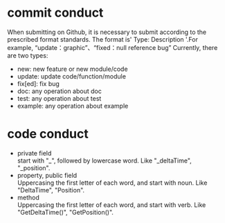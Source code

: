 # commit conduct  
When submitting on Github, it is necessary to submit according to the prescribed format standards.
The format is' Type: Description '.For example, “update：graphic”、“fixed：null reference bug”
Currently, there are two types:
- new: new feature or new module/code
- update: update code/function/module
- fix[ed]: fix bug
- doc: any operation about doc
- test: any operation about test
- example: any operation about example


# code conduct
- private field  
start with "_", followed by lowercase word. Like "_deltaTime", "_position".
- property, public field  
Uppercasing the first letter of each word, and start with noun. Like "DeltaTime", "Position".
- method  
Uppercasing the first letter of each word, and start with verb. Like "GetDeltaTime()", "GetPosition()".

